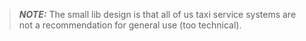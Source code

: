 > **_NOTE:_**  The small lib design is that all of us taxi service systems are not a recommendation for general use (too
> technical).
